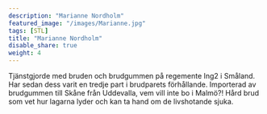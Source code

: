 ```yaml
---
description: "Marianne Nordholm"
featured_image: "/images/Marianne.jpg"
tags: [STL]
title: "Marianne Nordholm"
disable_share: true
weight: 4
---
```


Tjänstgjorde med bruden och brudgummen på regemente Ing2 i Småland. Har sedan dess varit en tredje part i brudparets förhållande. Importerad av brudgummen till Skåne från Uddevalla, vem vill inte bo i Malmö?! Hård brud som vet hur lagarna lyder och kan ta hand om de livshotande sjuka. 